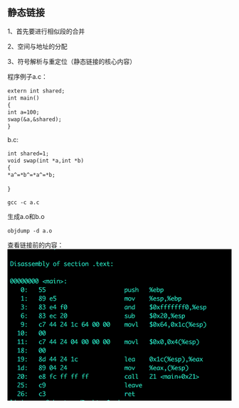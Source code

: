 静态链接
--

1、首先要进行相似段的合并

2、空间与地址的分配

3、符号解析与重定位（静态链接的核心内容）

程序例子a.c：
```
extern int shared;
int main()
{
int a=100;
swap(&a,&shared);
}
```

b.c:

```
int shared=1;
void swap(int *a,int *b)
{
*a^=*b^=*a^=*b;

}
```
```
gcc -c a.c
```
生成a.o和b.o

```
objdump -d a.o
```
查看链接前的内容：
![](img/6.png)





